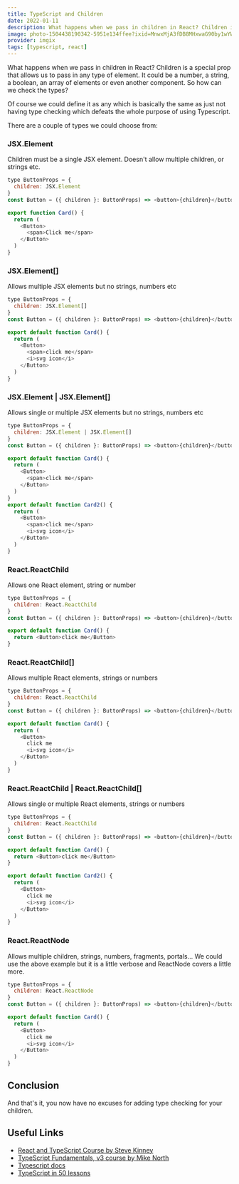 ```yaml
---
title: TypeScript and Children
date: 2022-01-11
description: What happens when we pass in children in React? Children is a special prop that allows us to pass in any type of element. It could be a number, a string, a boolean, an array of elements or even another component. So how can we check the types?
image: photo-1504438190342-5951e134ffee?ixid=MnwxMjA3fDB8MHxwaG90by1wYWdlfHx8fGVufDB8fHx8&ixlib=rb-1.2.1&auto=format&fit=crop&w=600&q=80
provider: imgix
tags: [typescript, react]
---
```


What happens when we pass in children in React? Children is a special prop that allows us to pass in any type of element. It could be a number, a string, a boolean, an array of elements or even another component. So how can we check the types?

Of course we could define it as any which is basically the same as just not having type checking which defeats the whole purpose of using Typescript.

There are a couple of types we could choose from:

### JSX.Element

Children must be a single JSX element. Doesn't allow multiple children, or strings etc.

```js
type ButtonProps = {
  children: JSX.Element
}
const Button = ({ children }: ButtonProps) => <button>{children}</button>

export function Card() {
  return (
    <Button>
      <span>Click me</span>
    </Button>
  )
}
```

### JSX.Element[]

Allows multiple JSX elements but no strings, numbers etc

```js
type ButtonProps = {
  children: JSX.Element[]
}
const Button = ({ children }: ButtonProps) => <button>{children}</button>

export default function Card() {
  return (
    <Button>
      <span>click me</span>
      <i>svg icon</i>
    </Button>
  )
}
```

### JSX.Element | JSX.Element[]

Allows single or multiple JSX elements but no strings, numbers etc

```js
type ButtonProps = {
  children: JSX.Element | JSX.Element[]
}
const Button = ({ children }: ButtonProps) => <button>{children}</button>

export default function Card() {
  return (
    <Button>
      <span>click me</span>
    </Button>
  )
}
export default function Card2() {
  return (
    <Button>
      <span>click me</span>
      <i>svg icon</i>
    </Button>
  )
}
```

### React.ReactChild

Allows one React element, string or number

```js
type ButtonProps = {
  children: React.ReactChild
}
const Button = ({ children }: ButtonProps) => <button>{children}</button>

export default function Card() {
  return <Button>click me</Button>
}
```

### React.ReactChild[]

Allows multiple React elements, strings or numbers

```js
type ButtonProps = {
  children: React.ReactChild
}
const Button = ({ children }: ButtonProps) => <button>{children}</button>

export default function Card() {
  return (
    <Button>
      click me
      <i>svg icon</i>
    </Button>
  )
}
```

### React.ReactChild | React.ReactChild[]

Allows single or multiple React elements, strings or numbers

```js
type ButtonProps = {
  children: React.ReactChild
}
const Button = ({ children }: ButtonProps) => <button>{children}</button>

export default function Card() {
  return <Button>click me</Button>
}

export default function Card2() {
  return (
    <Button>
      click me
      <i>svg icon</i>
    </Button>
  )
}
```

### React.ReactNode

Allows multiple children, strings, numbers, fragments, portals... We could use the above example but it is a little verbose and ReactNode covers a little more.

```js
type ButtonProps = {
  children: React.ReactNode
}
const Button = ({ children }: ButtonProps) => <button>{children}</button>

export default function Card() {
  return (
    <Button>
      click me
      <i>svg icon</i>
    </Button>
  )
}
```

## Conclusion

And that's it, you now have no excuses for adding type checking for your children.

## Useful Links

- [React and TypeScript Course by Steve Kinney](https://frontendmasters.com/courses/react-typescript/)
- [TypeScript Fundamentals, v3 course by Mike North](https://frontendmasters.com/courses/typescript-v3/)
- [Typescript docs](https://www.typescriptlang.org/docs/handbook/typescript-in-5-minutes.html)
- [TypeScript in 50 lessons](https://www.smashingmagazine.com/printed-books/typescript-in-50-lessons/)
